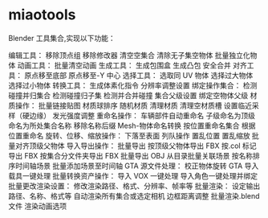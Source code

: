 # miaotools

Blender 工具集合,实现以下功能：

编辑工具：
移除顶点组
移除修改器
清空空集合
清除无子集空物体
批量独立化物体
动画工具：
批量清空动画
生成工具：
生成包围盒
生成凸包
安全合并
对齐工具：
原点移至底部
原点移至-Y 中心
选择工具：
选取同 UV 物体
选择过大物体
选择过小物体
转换工具：
生成体素化指令
分辨率调整设置
绑定操作集合：
检测碰撞并归集合
检测碰撞归子集
检测并合并碰撞
集合父级设置
绑定空物体父级
材质操作：
批量链接贴图
材质球排序
随机材质
清理材质
清理空材质槽
设置临近采样（硬边缘）
发光强度调整
重命名操作：
车辆部件自动重命名
子级命名为顶级
命名为所处集合名称
移除名称后缀
Mesh-物体命名转换
按位置重命名集合
根据位置重命名
旋转、位移、缩放操作：
下落至表面
列队操作
置乱位置
置乱缩放
批量对齐顶级父物体
导入导出操作：
批量导出
按顶级父物体导出 FBX
按.col 标记导出 FBX
按集合分文件夹导出 FBX
批量导出 OBJ
从目录批量关联场景
按名称排序时间轴场景
批量添加场景至时间轴
GTA 源文件处理：
校正物体旋转
GTA 导入载具一键处理
批量转换资产操作：
导入 VOX 一键处理
导入角色一键处理并绑定
批量更改渲染设置：
修改渲染路径、格式、分辨率、帧率等
批量渲染：
设定输出路径、名称、格式等
自动渲染所有集合或选定相机
边框距离调整
批量渲染.blend 文件
渲染动画选项
